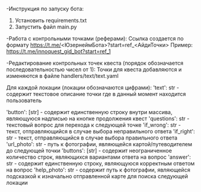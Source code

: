 -Инструкция по запуску бота:
  1. Установить requirements.txt
  2. Запустить файл main.py


-Работа с контрольными точками (реферами):
  Ссылка создается по формату https://t.me/<ЮзернеймБота>?start=ref_<АйдиТочки> 
  Пример:
    https://t.me/innoquest_gid_bot?start=ref_1
  

-Редактирование контрольных точек квеста (порядок обозначается последовательностью чисел от 1):
  Точки для квеста добавляются и изменяются в файле handlers/text/text.yaml

  Для каждой локации (локации обозначаются цифрами):
  'text': str - содержит текстовое описание точки где в данный момент находится пользователь
  
  'button': [str] - содержит единственную строку внутри массива, являющуюся надписью на кнопке продолжения квест
  'questions': str - текстовый вопрос для перехода к следующей точке
  'if_wrong': str - текст, отправляющийся в случае выбора неправильного ответа
  'if_right': str - текст, отправляющийся в случае выбора правильного ответа
  'url_photo': str - путь к фотографии, являющейся картой/путеводителем до следующей точки
  'buttons': [str] - содержит неограниченное количество строк, являющихся вариантами ответа на вопрос 
  'answer': str - содержит единственную строку, являющуюся корректным ответом на вопрос
  'help_photo': str - содержит путь к фотографии, являющейся подсказкой к изначально отправленной карте для поиска следующей локации

